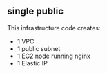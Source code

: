 ## single public

This infrastructure code creates:
* 1 VPC 
* 1 public subnet 
* 1 EC2 node running nginx 
* 1 Elastic IP 
